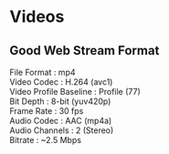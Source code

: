 # Videos

## Good Web Stream Format
<h7>File Format</h7> : mp4 <br>
<h7>Video Codec</h7> : H.264 (avc1) <br>
<h7>Video Profile Baseline</h7> : Profile (77) <br>
<h7>Bit Depth</h7> : 8-bit (yuv420p) <br>
<h7>Frame Rate</h7> : 30 fps <br>
<h7>Audio Codec</h7> : AAC (mp4a) <br>
<h7>Audio Channels</h7> : 2 (Stereo) <br>
<h7>Bitrate</h7> : ~2.5 Mbps